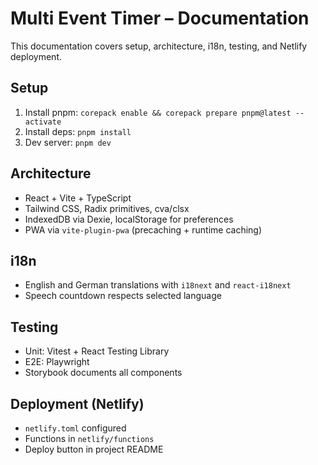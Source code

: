 # Multi Event Timer – Documentation

This documentation covers setup, architecture, i18n, testing, and Netlify deployment.

## Setup

1. Install pnpm: `corepack enable && corepack prepare pnpm@latest --activate`
2. Install deps: `pnpm install`
3. Dev server: `pnpm dev`

## Architecture

- React + Vite + TypeScript
- Tailwind CSS, Radix primitives, cva/clsx
- IndexedDB via Dexie, localStorage for preferences
- PWA via `vite-plugin-pwa` (precaching + runtime caching)

## i18n

- English and German translations with `i18next` and `react-i18next`
- Speech countdown respects selected language

## Testing

- Unit: Vitest + React Testing Library
- E2E: Playwright
- Storybook documents all components

## Deployment (Netlify)

- `netlify.toml` configured
- Functions in `netlify/functions`
- Deploy button in project README
